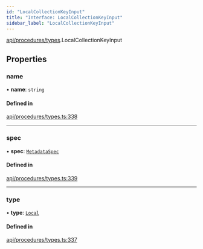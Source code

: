 ```yaml
---
id: "LocalCollectionKeyInput"
title: "Interface: LocalCollectionKeyInput"
sidebar_label: "LocalCollectionKeyInput"
---
```


[api/procedures/types](../../../../../modules/API/Procedures/Types/Types.md).LocalCollectionKeyInput

## Properties

### name

• **name**: `string`

#### Defined in

[api/procedures/types.ts:338](https://github.com/PolymeshAssociation/polymesh-sdk/blob/b6f9fb883/src/api/procedures/types.ts#L338)

___

### spec

• **spec**: [`MetadataSpec`](../../../Entities/MetadataEntry/Types/MetadataSpec/MetadataSpec.md)

#### Defined in

[api/procedures/types.ts:339](https://github.com/PolymeshAssociation/polymesh-sdk/blob/b6f9fb883/src/api/procedures/types.ts#L339)

___

### type

• **type**: [`Local`](../../../../../enums/API/Entities/MetadataEntry/Types/MetadataType/MetadataType.md#local)

#### Defined in

[api/procedures/types.ts:337](https://github.com/PolymeshAssociation/polymesh-sdk/blob/b6f9fb883/src/api/procedures/types.ts#L337)
